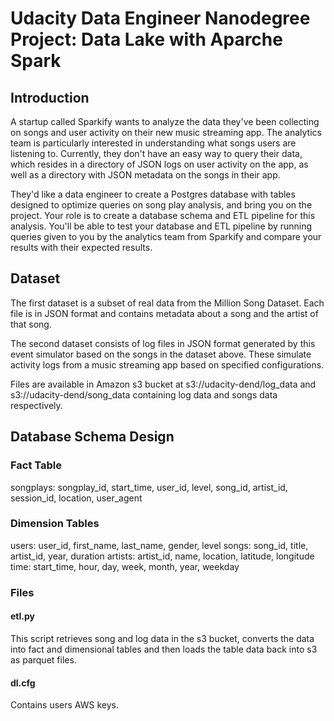 # Udacity Data Engineer Nanodegree Project: Data Lake with Aparche Spark

## Introduction

A startup called Sparkify wants to analyze the data they've been collecting on songs and user activity on their new music streaming app. The analytics team is particularly interested in understanding what songs users are listening to. Currently, they don't have an easy way to query their data, which resides in a directory of JSON logs on user activity on the app, as well as a directory with JSON metadata on the songs in their app.

They'd like a data engineer to create a Postgres database with tables designed to optimize queries on song play analysis, and bring you on the project. Your role is to create a database schema and ETL pipeline for this analysis. You'll be able to test your database and ETL pipeline by running queries given to you by the analytics team from Sparkify and compare your results with their expected results.

## Dataset

The first dataset is a subset of real data from the Million Song Dataset. Each file is in JSON format and contains metadata about a song and the artist of that song.

The second dataset consists of log files in JSON format generated by this event simulator based on the songs in the dataset above. These simulate activity logs from a music streaming app based on specified configurations.

Files are available in Amazon s3 bucket at s3://udacity-dend/log_data and s3://udacity-dend/song_data containing log data and songs data respectively.

## Database Schema Design

### Fact Table

songplays: songplay_id, start_time, user_id, level, song_id, artist_id, session_id, location, user_agent

### Dimension Tables

users: user_id, first_name, last_name, gender, level 
songs: song_id, title, artist_id, year, duration 
artists: artist_id, name, location, latitude, longitude 
time: start_time, hour, day, week, month, year, weekday

### Files

#### etl.py

This script retrieves song and log data in the s3 bucket, converts the data into fact and dimensional tables and then loads the table data back into s3 as parquet files.

#### dl.cfg

Contains users AWS keys.